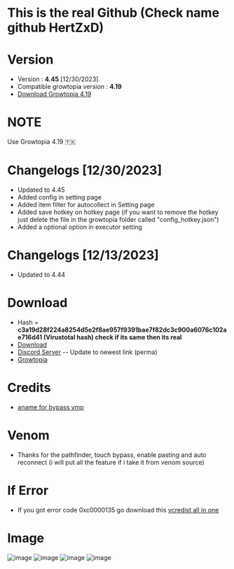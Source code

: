 # This is the real Github (Check name github HertZxD)
# Version
* Version : <b>4.45</b> [12/30/2023]
* Compatible growtopia version : <b>4.19</b>
* [Download Growtopia 4.19](https://ubistatic-a.akamaihd.net/0098/594764/GrowtopiaInstaller.exe)

# NOTE
Use Growtopia 4.19 🇹🇰


# Changelogs [12/30/2023]
* Updated to 4.45
* Added config in setting page
* Added item filter for autocollect in Setting page
* Added save hotkey on hotkey page (if you want to remove the hotkey just delete the file in the growtopia folder called "config_hotkey.json")
* Added a optional option in executor setting

# Changelogs [12/13/2023]
* Updated to 4.44

# Download
* Hash = <b>c3a19d28f224a8254d5e2f8ae957f9391bae7f82dc3c900a6076c102ae716d41 (Virustotal hash) check if its same then its real</b>
* [Download](https://mega.nz/file/kWl2FJzQ#vI1au0ugxOgSiXnQr5M3i5BZhwpHfNFxHpvtWprocBQ)
* [Discord Server](https://discord.gg/k4fdpb8R2H) -- Update to newest link (perma)
* [Growtopia](growtopiagame.com)

# Credits
* [aname for bypass vmp](https://www.youtube.com/@aname0)

# Venom
* Thanks for the pathfinder, touch bypass, enable pasting and auto reconnect (i will put all the feature if i take it from venom source)

# If Error
* If you got error code 0xc0000135 go download this [vcredist all in one](https://www.techpowerup.com/download/visual-c-redistributable-runtime-package-all-in-one)

# Image
![image](https://user-images.githubusercontent.com/53701922/205014438-9e8a3ec7-35c6-40a7-be13-478d01efcc51.png)
![image](https://user-images.githubusercontent.com/53701922/205014492-a8d38d18-4ce4-4a75-ae5c-cdef691195b1.png)
![image](https://user-images.githubusercontent.com/53701922/205014619-203e40a4-3fcb-48c8-ad79-a78c7f983fc1.png)
![image](https://user-images.githubusercontent.com/53701922/205014578-27c85b1f-b075-46b5-9672-2881e22bffb6.png)
